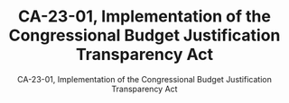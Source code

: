 ---
layout: resources-landing
title: "CA-23-01, Implementation of the Congressional Budget Justification Transparency Act"
subtitle: "CA-23-01, Implementation of the Congressional Budget Justification Transparency Act"
doc-link: ../assets/files/CA-23-01 Implementation of the CBJTA.pdf
filters: federal-financial-assistance coffa controller-alert omb 2023 archived
fiscal_year: 2023
---